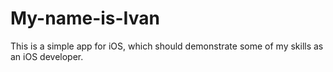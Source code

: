 # My-name-is-Ivan

This is a simple app for iOS, which should demonstrate some of my skills as an iOS developer.
